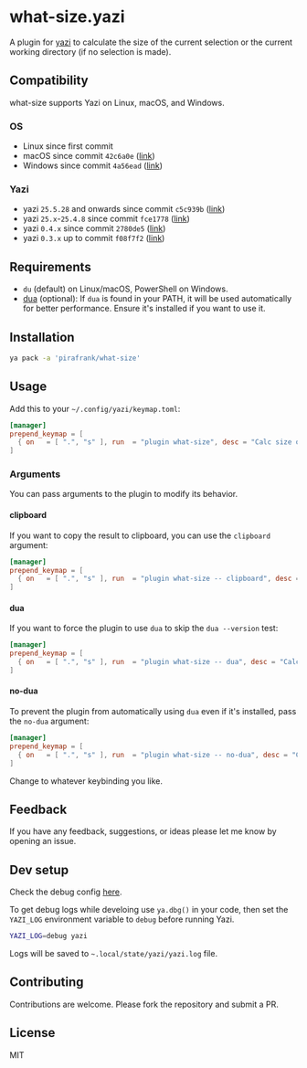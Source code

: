 # what-size.yazi

A plugin for [yazi](https://github.com/sxyazi/yazi) to calculate the size of the current selection or the current working directory (if no selection is made).

## Compatibility

what-size supports Yazi on Linux, macOS, and Windows.

### OS

- Linux since first commit
- macOS since commit `42c6a0e` ([link](https://github.com/pirafrank/what-size.yazi/commit/42c6a0efb7245badb16781da5380be1a1705f3f2))
- Windows since commit `4a56ead` ([link](https://github.com/pirafrank/what-size.yazi/commit/4a56ead2a84c5969791fb17416e0b451ab906c5d))

### Yazi

- yazi `25.5.28` and onwards since commit `c5c939b` ([link](https://github.com/pirafrank/what-size.yazi/commit/c5c939bb37ec1d132c942cf5724d4e847acc2977))
- yazi `25.x`-`25.4.8` since commit `fce1778` ([link](https://github.com/pirafrank/what-size.yazi/commit/fce1778d911621dc57796cdfdf11dcda3c2e28de))
- yazi `0.4.x` since commit `2780de5` ([link](https://github.com/pirafrank/what-size.yazi/commit/2780de5aeef1ed16d1973dd6e0cd4d630c900d56))
- yazi `0.3.x` up to commit `f08f7f2` ([link](https://github.com/pirafrank/what-size.yazi/commit/f08f7f2d5c94958ac4cb66c51a7c24b4319c6c93))

## Requirements

- `du` (default) on Linux/macOS, PowerShell on Windows.
- [dua](https://github.com/Byron/dua-cli) (optional): If `dua` is found in your PATH, it will be used automatically for better performance. Ensure it's installed if you want to use it.

## Installation

```sh
ya pack -a 'pirafrank/what-size'
```

## Usage

Add this to your `~/.config/yazi/keymap.toml`:

```toml
[manager]
prepend_keymap = [
  { on   = [ ".", "s" ], run  = "plugin what-size", desc = "Calc size of selection or cwd" },
]
```

### Arguments

You can pass arguments to the plugin to modify its behavior.

#### clipboard

If you want to copy the result to clipboard, you can use the `clipboard` argument:

```toml
[manager]
prepend_keymap = [
  { on   = [ ".", "s" ], run  = "plugin what-size -- clipboard", desc = "Calc size of selection or cwd" },
]
```

#### dua

If you want to force the plugin to use `dua` to skip the `dua --version` test:

```toml
[manager]
prepend_keymap = [
  { on   = [ ".", "s" ], run  = "plugin what-size -- dua", desc = "Calc size of selection or cwd" },
]
```

#### no-dua

To prevent the plugin from automatically using `dua` even if it's installed, pass the `no-dua` argument:

```toml
[manager]
prepend_keymap = [
  { on   = [ ".", "s" ], run  = "plugin what-size -- no-dua", desc = "Calc size (force non-dua)" },
]
```

Change to whatever keybinding you like.

## Feedback

If you have any feedback, suggestions, or ideas please let me know by opening an issue.

## Dev setup

Check the debug config [here](https://yazi-rs.github.io/docs/plugins/overview/#debugging).

To get debug logs while develoing use `ya.dbg()` in your code, then set the `YAZI_LOG` environment variable to `debug` before running Yazi.

```sh
YAZI_LOG=debug yazi
```

Logs will be saved to `~.local/state/yazi/yazi.log` file.

## Contributing

Contributions are welcome. Please fork the repository and submit a PR.

## License

MIT
